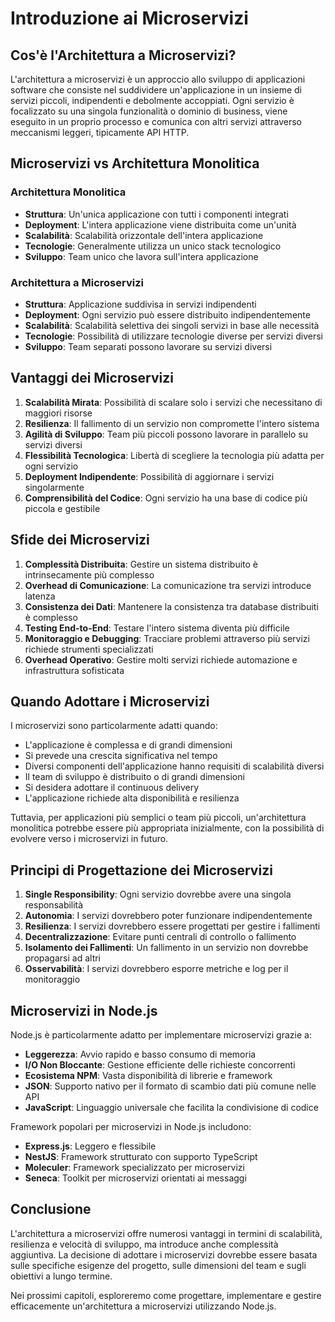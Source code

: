 # Introduzione ai Microservizi

## Cos'è l'Architettura a Microservizi?

L'architettura a microservizi è un approccio allo sviluppo di applicazioni software che consiste nel suddividere un'applicazione in un insieme di servizi piccoli, indipendenti e debolmente accoppiati. Ogni servizio è focalizzato su una singola funzionalità o dominio di business, viene eseguito in un proprio processo e comunica con altri servizi attraverso meccanismi leggeri, tipicamente API HTTP.

## Microservizi vs Architettura Monolitica

### Architettura Monolitica
- **Struttura**: Un'unica applicazione con tutti i componenti integrati
- **Deployment**: L'intera applicazione viene distribuita come un'unità
- **Scalabilità**: Scalabilità orizzontale dell'intera applicazione
- **Tecnologie**: Generalmente utilizza un unico stack tecnologico
- **Sviluppo**: Team unico che lavora sull'intera applicazione

### Architettura a Microservizi
- **Struttura**: Applicazione suddivisa in servizi indipendenti
- **Deployment**: Ogni servizio può essere distribuito indipendentemente
- **Scalabilità**: Scalabilità selettiva dei singoli servizi in base alle necessità
- **Tecnologie**: Possibilità di utilizzare tecnologie diverse per servizi diversi
- **Sviluppo**: Team separati possono lavorare su servizi diversi

## Vantaggi dei Microservizi

1. **Scalabilità Mirata**: Possibilità di scalare solo i servizi che necessitano di maggiori risorse
2. **Resilienza**: Il fallimento di un servizio non compromette l'intero sistema
3. **Agilità di Sviluppo**: Team più piccoli possono lavorare in parallelo su servizi diversi
4. **Flessibilità Tecnologica**: Libertà di scegliere la tecnologia più adatta per ogni servizio
5. **Deployment Indipendente**: Possibilità di aggiornare i servizi singolarmente
6. **Comprensibilità del Codice**: Ogni servizio ha una base di codice più piccola e gestibile

## Sfide dei Microservizi

1. **Complessità Distribuita**: Gestire un sistema distribuito è intrinsecamente più complesso
2. **Overhead di Comunicazione**: La comunicazione tra servizi introduce latenza
3. **Consistenza dei Dati**: Mantenere la consistenza tra database distribuiti è complesso
4. **Testing End-to-End**: Testare l'intero sistema diventa più difficile
5. **Monitoraggio e Debugging**: Tracciare problemi attraverso più servizi richiede strumenti specializzati
6. **Overhead Operativo**: Gestire molti servizi richiede automazione e infrastruttura sofisticata

## Quando Adottare i Microservizi

I microservizi sono particolarmente adatti quando:

- L'applicazione è complessa e di grandi dimensioni
- Si prevede una crescita significativa nel tempo
- Diversi componenti dell'applicazione hanno requisiti di scalabilità diversi
- Il team di sviluppo è distribuito o di grandi dimensioni
- Si desidera adottare il continuous delivery
- L'applicazione richiede alta disponibilità e resilienza

Tuttavia, per applicazioni più semplici o team più piccoli, un'architettura monolitica potrebbe essere più appropriata inizialmente, con la possibilità di evolvere verso i microservizi in futuro.

## Principi di Progettazione dei Microservizi

1. **Single Responsibility**: Ogni servizio dovrebbe avere una singola responsabilità
2. **Autonomia**: I servizi dovrebbero poter funzionare indipendentemente
3. **Resilienza**: I servizi dovrebbero essere progettati per gestire i fallimenti
4. **Decentralizzazione**: Evitare punti centrali di controllo o fallimento
5. **Isolamento dei Fallimenti**: Un fallimento in un servizio non dovrebbe propagarsi ad altri
6. **Osservabilità**: I servizi dovrebbero esporre metriche e log per il monitoraggio

## Microservizi in Node.js

Node.js è particolarmente adatto per implementare microservizi grazie a:

- **Leggerezza**: Avvio rapido e basso consumo di memoria
- **I/O Non Bloccante**: Gestione efficiente delle richieste concorrenti
- **Ecosistema NPM**: Vasta disponibilità di librerie e framework
- **JSON**: Supporto nativo per il formato di scambio dati più comune nelle API
- **JavaScript**: Linguaggio universale che facilita la condivisione di codice

Framework popolari per microservizi in Node.js includono:
- **Express.js**: Leggero e flessibile
- **NestJS**: Framework strutturato con supporto TypeScript
- **Moleculer**: Framework specializzato per microservizi
- **Seneca**: Toolkit per microservizi orientati ai messaggi

## Conclusione

L'architettura a microservizi offre numerosi vantaggi in termini di scalabilità, resilienza e velocità di sviluppo, ma introduce anche complessità aggiuntiva. La decisione di adottare i microservizi dovrebbe essere basata sulle specifiche esigenze del progetto, sulle dimensioni del team e sugli obiettivi a lungo termine.

Nei prossimi capitoli, esploreremo come progettare, implementare e gestire efficacemente un'architettura a microservizi utilizzando Node.js.
